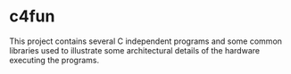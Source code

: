 c4fun
=============

This project contains several C independent programs and some common
libraries used to illustrate some architectural details of the
hardware executing the programs.
